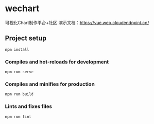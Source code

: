 # wechart

可视化Chart制作平台+社区
演示文档：https://vue.web.cloudendpoint.cn/

## Project setup
```
npm install
```

### Compiles and hot-reloads for development
```
npm run serve
```

### Compiles and minifies for production
```
npm run build
```

### Lints and fixes files
```
npm run lint
```

